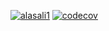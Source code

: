 [![alasali1](https://circleci.com/gh/alasali1/ad-340.svg?style=svg)](<https://app.circleci.com/pipelines/github/alasali1/ad-340?filter=all>)
[![codecov](https://codecov.io/gh/alasali1/ad-340/branch/master/graph/badge.svg?token=NH0HUAYEJD)](https://codecov.io/gh/alasali1/ad-340)